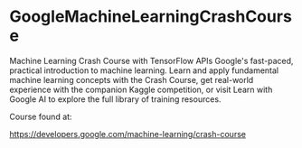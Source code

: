 # GoogleMachineLearningCrashCourse
Machine Learning Crash Course with TensorFlow APIs Google's fast-paced, practical introduction to machine learning. Learn and apply fundamental machine learning concepts with the Crash Course, get real-world experience with the companion Kaggle competition, or visit Learn with Google AI to explore the full library of training resources.  

Course found at:

https://developers.google.com/machine-learning/crash-course
